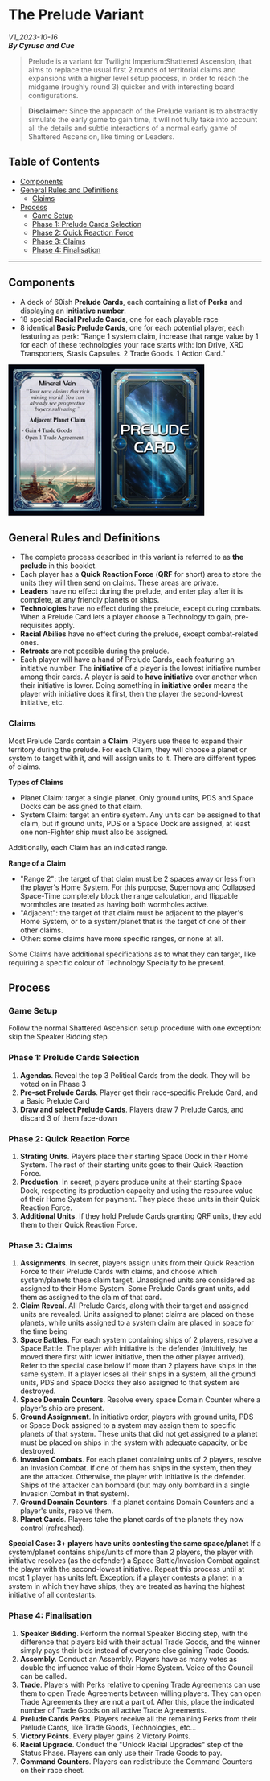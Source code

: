 # The Prelude Variant
*V1_2023-10-16*  
***By Cyrusa and Cue***  

> Prelude is a variant for Twilight Imperium:Shattered Ascension, that aims to replace the usual first 2 rounds of territorial claims and expansions with a higher level setup process, in order to reach the midgame (roughly round 3) quicker and with interesting board configurations.

> **Disclaimer:** Since the approach of the Prelude variant is to abstractly simulate the early game to gain time, it will not fully take into account all the details and subtle interactions of a normal early game of Shattered Ascension, like timing or Leaders.

## Table of Contents

- [Components](#components)
- [General Rules and Definitions](#general-rules-and-definitions)
	- [Claims](#claims)
- [Process](#process)
	- [Game Setup](#game-setup)
	- [Phase 1: Prelude Cards Selection](#phase-1-prelude-cards-selection)
	- [Phase 2: Quick Reaction Force](#phase-2-quick-reaction-force)
	- [Phase 3: Claims](#phase-3-claims)
	- [Phase 4: Finalisation](#phase-4-finalisation)

-----

## Components

- A deck of 60ish **Prelude Cards**, each containing a list of **Perks** and displaying an **initiative number**.
- 18 special **Racial Prelude Cards**, one for each playable race
- 8 identical **Basic Prelude Cards**, one for each potential player, each featuring as perk: "Range 1 system claim, increase that range value by 1 for each of these technologies your race starts with: Ion Drive, XRD Transporters, Stasis Capsules. 2 Trade Goods. 1 Action Card."

<p class="aligncenter">
	<img src="./Images/PreludeTestCard.jpg" height="300"/>
</p>

## General Rules and Definitions
- The complete process described in this variant is referred to as **the prelude** in this booklet.
- Each player has a **Quick Reaction Force** (**QRF** for short) area to store the units they will then send on claims. These areas are private.
- **Leaders** have no effect during the prelude, and enter play after it is complete, at any friendly planets or ships.
- **Technologies** have no effect during the prelude, except during combats. When a Prelude Card lets a player choose a Technology to gain, pre-requisites apply.
- **Racial Abilies** have no effect during the prelude, except combat-related ones.
- **Retreats** are not possible during the prelude.
- Each player will have a hand of Prelude Cards, each featuring an initiative number. The **initiative** of a player is the lowest initiative number among their cards. A player is said to **have initiative** over another when their initiative is lower. Doing something in **initiative order** means the player with initiative does it first, then the player the second-lowest initiative, etc.

### Claims
Most Prelude Cards contain a **Claim**. Players use these to expand their territory during the prelude. For each Claim, they will choose a planet or system to target with it, and will assign units to it. There are different types of claims.

**Types of Claims**
- Planet Claim: target a single planet. Only ground units, PDS and Space Docks can be assigned to that claim.
- System Claim: target an entire system. Any units can be assigned to that claim, but if ground units, PDS or a Space Dock are assigned, at least one non-Fighter ship must also be assigned.

Additionally, each Claim has an indicated range.

**Range of a Claim**
- "Range 2": the target of that claim must be 2 spaces away or less from the player's Home System. For this purpose, Supernova and Collapsed Space-Time completely block the range calculation, and flippable wormholes are treated as having both wormholes active.
- "Adjacent": the target of that claim must be adjacent to the player's Home System, or to a system/planet that is the target of one of their other claims.
- Other: some claims have more specific ranges, or none at all.

Some Claims have additional specifications as to what they can target, like requiring a specific colour of Technology Specialty to be present.

## Process

### Game Setup
Follow the normal Shattered Ascension setup procedure with one exception: skip the Speaker Bidding step.

### Phase 1: Prelude Cards Selection

1. **Agendas**. Reveal the top 3 Political Cards from the deck. They will be voted on in Phase 3
2. **Pre-set Prelude Cards**. Player get their race-specific Prelude Card, and a Basic Prelude Card
3. **Draw and select Prelude Cards**. Players draw 7 Prelude Cards, and discard 3 of them face-down

### Phase 2: Quick Reaction Force

1. **Strating Units**. Players place their starting Space Dock in their Home System. The rest of their starting units goes to their Quick Reaction Force.
2. **Production**. In secret, players produce units at their starting Space Dock, respecting its production capacity and using the resource value of their Home System for payment. They place these units in their Quick Reaction Force.
3. **Additional Units**. If they hold Prelude Cards granting QRF units, they add them to their Quick Reaction Force.

### Phase 3: Claims

1. **Assignments**. In secret, players assign units from their Quick Reaction Force to their Prelude Cards with claims, and choose which system/planets these claim target. Unassigned units are considered as assigned to their Home System. Some Prelude Cards grant units, add them as assigned to the claim of that card.
2. **Claim Reveal**. All Prelude Cards, along with their target and assigned units are revealed. Units assigned to planet claims are placed on these planets, while units assigned to a system claim are placed in space for the time being
3. **Space Battles**. For each system containing ships of 2 players, resolve a Space Battle. The player with initiative is the defender (intuitively, he moved there first with lower initiative, then the other player arrived). Refer to the special case below if more than 2 players have ships in the same system. If a player loses all their ships in a system, all the ground units, PDS and Space Docks they also assigned to that system are destroyed.
4. **Space Domain Counters**. Resolve every space Domain Counter where a player's ship are present.
5. **Ground Assignment**. In initiative order, players with ground units, PDS or Space Dock assigned to a system may assign them to specific planets of that system. These units that did not get assigned to a planet must be placed on ships in the system with adequate capacity, or be destroyed.
6. **Invasion Combats**. For each planet containing units of 2 players, resolve an Invasion Combat. If one of them has ships in the system, then they are the attacker. Otherwise, the player with initiative is the defender. Ships of the attacker can bombard (but may only bombard in a single Invasion Combat in that system).
7. **Ground Domain Counters**. If a planet contains Domain Counters and a player's units, resolve them.
8. **Planet Cards**. Players take the planet cards of the planets they now control (refreshed).

**Special Case: 3+ players have units contesting the same space/planet**
If a system/planet contains ships/units of more than 2 players, the player with initiative resolves (as the defender) a Space Battle/Invasion Combat against the player with the second-lowest initiative. Repeat this process until at most 1 player has units left. Exception: if a player contests a planet in a system in which they have ships, they are treated as having the highest initiative of all contestants.

### Phase 4: Finalisation
1. **Speaker Bidding**. Perform the normal Speaker Bidding step, with the difference that players bid with their actual Trade Goods, and the winner simply pays their bids instead of everyone else gaining Trade Goods.
2. **Assembly**. Conduct an Assembly. Players have as many votes as double the influence value of their Home System. Voice of the Council can be called.
3. **Trade**. Players with Perks relative to opening Trade Agreements can use them to open Trade Agreements between willing players. They can open Trade Agreements they are not a part of. After this, place the indicated number of Trade Goods on all active Trade Agreements.
4. **Prelude Cards Perks**. Players receive all the remaining Perks from their Prelude Cards, like Trade Goods, Technologies, etc...
4. **Victory Points**. Every player gains 2 Victory Points.
5. **Racial Upgrade**. Conduct the "Unlock Racial Upgrades" step of the Status Phase. Players can only use their Trade Goods to pay.
6. **Command Counters**. Players can redistribute the Command Counters on their race sheet.

<!-- <details>
	<summary>TODO</summary>
Something important missing?
</details> -->